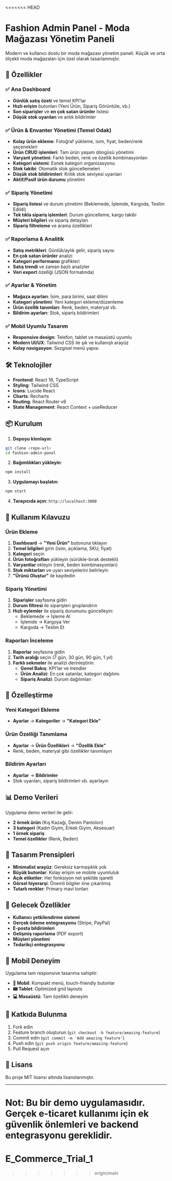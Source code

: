 <<<<<<< HEAD
# Fashion Admin Panel - Moda Mağazası Yönetim Paneli

Modern ve kullanıcı dostu bir moda mağazası yönetim paneli. Küçük ve orta ölçekli moda mağazaları için özel olarak tasarlanmıştır.

## 🚀 Özellikler

### ✅ Ana Dashboard
- **Günlük satış özeti** ve temel KPI'lar
- **Hızlı erişim** butonları (Yeni Ürün, Sipariş Görüntüle, vb.)
- **Son siparişler** ve **en çok satan ürünler** listesi
- **Düşük stok uyarıları** ve anlık bildirimler

### ✅ Ürün & Envanter Yönetimi (Temel Odak)
- **Kolay ürün ekleme**: Fotoğraf yükleme, isim, fiyat, beden/renk seçenekleri
- **Ürün CRUD işlemleri**: Tam ürün yaşam döngüsü yönetimi
- **Varyant yönetimi**: Farklı beden, renk ve özellik kombinasyonları
- **Kategori sistemi**: Esnek kategori organizasyonu
- **Stok takibi**: Otomatik stok güncellemeleri
- **Düşük stok bildirimleri**: Kritik stok seviyesi uyarıları
- **Aktif/Pasif ürün durumu** yönetimi

### ✅ Sipariş Yönetimi
- **Sipariş listesi** ve durum yönetimi (Beklemede, İşlemde, Kargoda, Teslim Edildi)
- **Tek tıkla sipariş işlemleri**: Durum güncelleme, kargo takibi
- **Müşteri bilgileri** ve sipariş detayları
- **Sipariş filtreleme** ve arama özellikleri

### ✅ Raporlama & Analitik
- **Satış metrikleri**: Günlük/aylık gelir, sipariş sayısı
- **En çok satan ürünler** analizi
- **Kategori performansı** grafikleri
- **Satış trendi** ve zaman bazlı analizler
- **Veri export** özelliği (JSON formatında)

### ✅ Ayarlar & Yönetim
- **Mağaza ayarları**: İsim, para birimi, saat dilimi
- **Kategori yönetimi**: Yeni kategori ekleme/düzenleme
- **Ürün özellik tanımları**: Renk, beden, materyal vb.
- **Bildirim ayarları**: Stok, sipariş bildirimleri

### ✅ Mobil Uyumlu Tasarım
- **Responsive design**: Telefon, tablet ve masaüstü uyumlu
- **Modern UI/UX**: Tailwind CSS ile şık ve kullanışlı arayüz
- **Kolay navigasyon**: Sezgisel menü yapısı

## 🛠️ Teknolojiler

- **Frontend**: React 18, TypeScript
- **Styling**: Tailwind CSS
- **Icons**: Lucide React
- **Charts**: Recharts
- **Routing**: React Router v6
- **State Management**: React Context + useReducer

## 📦 Kurulum

1. **Depoyu klonlayın**:
```bash
git clone <repo-url>
cd fashion-admin-panel
```

2. **Bağımlılıkları yükleyin**:
```bash
npm install
```

3. **Uygulamayı başlatın**:
```bash
npm start
```

4. **Tarayıcıda açın**: `http://localhost:3000`

## 🎯 Kullanım Kılavuzu

### Ürün Ekleme
1. **Dashboard** → **"Yeni Ürün"** butonuna tıklayın
2. **Temel bilgileri** girin (isim, açıklama, SKU, fiyat)
3. **Kategori** seçin
4. **Ürün fotoğrafları** yükleyin (sürükle-bırak destekli)
5. **Varyantlar** ekleyin (renk, beden kombinasyonları)
6. **Stok miktarları** ve uyarı seviyelerini belirleyin
7. **"Ürünü Oluştur"** ile kaydedin

### Sipariş Yönetimi
1. **Siparişler** sayfasına gidin
2. **Durum filtresi** ile siparişleri gruplandırın
3. **Hızlı eylemler** ile sipariş durumunu güncelleyin:
   - Beklemede → İşleme Al
   - İşlemde → Kargoya Ver
   - Kargoda → Teslim Et

### Raporları İnceleme
1. **Raporlar** seyfasına gidin
2. **Tarih aralığı** seçin (7 gün, 30 gün, 90 gün, 1 yıl)
3. **Farklı sekmeler** ile analizi derinleştirin:
   - **Genel Bakış**: KPI'lar ve trendler
   - **Ürün Analizi**: En çok satanlar, kategori dağılımı
   - **Sipariş Analizi**: Durum dağılımları

## 🔧 Özelleştirme

### Yeni Kategori Ekleme
- **Ayarlar** → **Kategoriler** → **"Kategori Ekle"**

### Ürün Özelliği Tanımlama
- **Ayarlar** → **Ürün Özellikleri** → **"Özellik Ekle"**
- Renk, beden, materyal gibi özellikler tanımlayın

### Bildirim Ayarları
- **Ayarlar** → **Bildirimler**
- Stok uyarıları, sipariş bildirimleri vb. ayarlayın

## 📊 Demo Verileri

Uygulama demo verileri ile gelir:
- **2 örnek ürün** (Kış Kazağı, Denim Pantolon)
- **3 kategori** (Kadın Giyim, Erkek Giyim, Aksesuar)
- **1 örnek sipariş**
- **Temel özellikler** (Renk, Beden)

## 🎨 Tasarım Prensipleri

- **Minimalist arayüz**: Gereksiz karmaşıklık yok
- **Büyük butonlar**: Kolay erişim ve mobile uyumluluk
- **Açık etiketler**: Her fonksiyon net şekilde işaretli
- **Görsel hiyerarşi**: Önemli bilgiler öne çıkarılmış
- **Tutarlı renkler**: Primary mavi tonları

## 🚀 Gelecek Özellikler

- **Kullanıcı yetkilendirme sistemi**
- **Gerçek ödeme entegrasyonu** (Stripe, PayPal)
- **E-posta bildirimleri**
- **Gelişmiş raporlama** (PDF export)
- **Müşteri yönetimi**
- **Tedarikçi entegrasyonu**

## 📱 Mobil Deneyim

Uygulama tam responsive tasarıma sahiptir:
- **📱 Mobil**: Kompakt menü, touch-friendly butonlar
- **📟 Tablet**: Optimized grid layouts
- **💻 Masaüstü**: Tam özellikli deneyim

## 🤝 Katkıda Bulunma

1. Fork edin
2. Feature branch oluşturun (`git checkout -b feature/amazing-feature`)
3. Commit edin (`git commit -m 'Add amazing feature'`)
4. Push edin (`git push origin feature/amazing-feature`)
5. Pull Request açın

## 📄 Lisans

Bu proje MIT lisansı altında lisanslanmıştır.

---

**Not**: Bu bir demo uygulamasıdır. Gerçek e-ticaret kullanımı için ek güvenlik önlemleri ve backend entegrasyonu gereklidir.
=======
# E_Commerce_Trial_1
>>>>>>> origin/main
